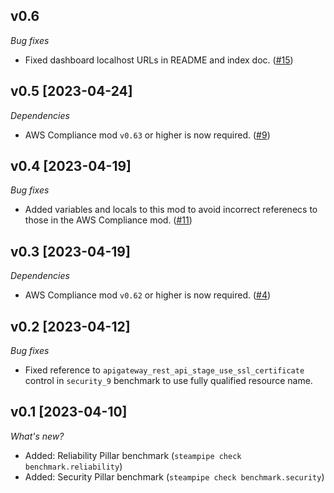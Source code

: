 ## v0.6

_Bug fixes_

- Fixed dashboard localhost URLs in README and index doc. ([#15](https://github.com/turbot/steampipe-mod-aws-well-architected/pull/15))

## v0.5 [2023-04-24]

_Dependencies_

- AWS Compliance mod `v0.63` or higher is now required. ([#9](https://github.com/turbot/steampipe-mod-aws-well-architected/pull/9))

## v0.4 [2023-04-19]

_Bug fixes_

- Added variables and locals to this mod to avoid incorrect referenecs to those in the AWS Compliance mod. ([#11](https://github.com/turbot/steampipe-mod-aws-well-architected/pull/11))

## v0.3 [2023-04-19]

_Dependencies_

- AWS Compliance mod `v0.62` or higher is now required. ([#4](https://github.com/turbot/steampipe-mod-aws-well-architected/pull/4))

## v0.2 [2023-04-12]

_Bug fixes_

- Fixed reference to `apigateway_rest_api_stage_use_ssl_certificate` control in `security_9` benchmark to use fully qualified resource name.

## v0.1 [2023-04-10]

_What's new?_

- Added: Reliability Pillar benchmark (`steampipe check benchmark.reliability`)
- Added: Security Pillar benchmark (`steampipe check benchmark.security`)
